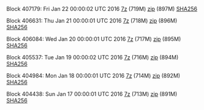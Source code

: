 Block 407179: Fri Jan 22 00:00:02 UTC 2016 [7z](https://transfer.sh/12jM8J/bootstrap.dat.20160122.7z) (719M) [zip](https://transfer.sh/UlMaA/bootstrap.dat.20160122.zip) (897M) [SHA256](https://transfer.sh/zN4Co/sha256.txt)

Block 406631: Thu Jan 21 00:00:01 UTC 2016 [7z](https://transfer.sh/LbCG/bootstrap.dat.20160121.7z) (718M) [zip](https://transfer.sh/TWW8O/bootstrap.dat.20160121.zip) (896M) [SHA256](https://transfer.sh/QCdsV/sha256.txt)

Block 406084: Wed Jan 20 00:00:01 UTC 2016 [7z]() (717M) [zip]() (895M) [SHA256](https://transfer.sh/N8X4u/sha256.txt)

Block 405537: Tue Jan 19 00:00:02 UTC 2016 [7z]() (716M) [zip](https://transfer.sh/Dp2W3/bootstrap.dat.20160119.zip) (894M) [SHA256](https://transfer.sh/ChUJa/sha256.txt)

Block 404984: Mon Jan 18 00:00:01 UTC 2016 [7z](https://transfer.sh/UgpU1/bootstrap.dat.20160118.7z) (714M) [zip]() (892M) [SHA256](https://transfer.sh/vlPdC/sha256.txt)

Block 404438: Sun Jan 17 00:00:01 UTC 2016 [7z](https://transfer.sh/bH5Dh/bootstrap.dat.20160117.7z) (713M) [zip]() (891M) [SHA256](https://transfer.sh/tANjG/sha256.txt)
